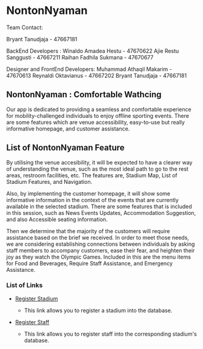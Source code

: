 # NontonNyaman

Team Contact:

Bryant Tanudjaja - 47667181

BackEnd Developers :
Winaldo Amadea Hestu - 47670622
Ajie Restu Sanggusti  - 47667211
Raihan Fadhila Sukmana - 47670677

Designer and FrontEnd Developers: 
Muhammad Athaqil Makarim - 47670613
Reynaldi Oktavianus - 47667202
Bryant Tanudjaja - 47667181


## NontonNyaman : Comfortable Wathcing
Our app is dedicated to providing a seamless and comfortable experience for mobility-challenged individuals to enjoy offline sporting events. There are some features which are venue accessibility, easy-to-use but really informative homepage, and customer assistance. 

## List of NontonNyaman Feature

By utilising the venue accesibility, it will be expected to have a clearer way of understanding the venue, such as the most ideal path to go to the rest areas, restroom facilities, etc. The features are, Stadium Map, List of Stadium Features, and Navigation.

Also, by implementing the customer homepage, it will show some informative information in the context of the events that are currently available in the selected stadium. There are some features that is included in this session, such as News Events Updates, Accommodation Suggestion, and also Accessible seating information.

Then we determine that the majority of the customers will require assistance based on the brief we received. In order to meet those needs, we are considering establishing connections between individuals by asking staff members to accompany customers, ease their fear, and heighten their joy as they watch the Olympic Games. Included in this are the menu items for Food and Beverages, Require Staff Assistance, and Emergency Assistance.


### List of Links

- [Register Stadium](https://nonton-nyaman-cbfc2703b99d.herokuapp.com/stadium/add-stadium/)
  - This link allows you to register a stadium into the database.

- [Register Staff](https://nonton-nyaman-cbfc2703b99d.herokuapp.com/user/register-staff/)
  - This link allows you to register staff into the corresponding stadium's database.

